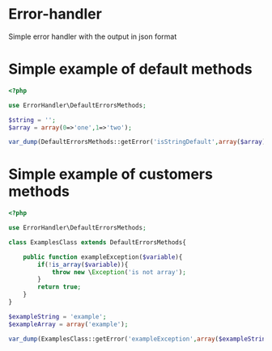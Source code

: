 # Error-handler
Simple error handler with the output in json format

# Simple example of default methods
```php
<?php

use ErrorHandler\DefaultErrorsMethods;

$string = '';
$array = array(0=>'one',1=>'two');

var_dump(DefaultErrorsMethods::getError('isStringDefault',array($array)));
```
# Simple example of customers methods

```php
<?php

use ErrorHandler\DefaultErrorsMethods;

class ExamplesClass extends DefaultErrorsMethods{

    public function exampleException($variable){
        if(!is_array($variable)){
            throw new \Exception('is not array');
        }
        return true;
    }
}

$exampleString = 'example';
$exampleArray = array('example');

var_dump(ExamplesClass::getError('exampleException',array($exampleString)));

```